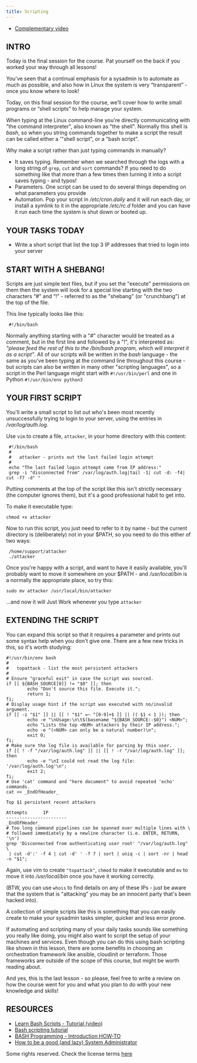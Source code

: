 ```yaml
---
title: Scripting
---
```



* [Complementary video](https://youtu.be/G7GyMuyauVk)

## INTRO

Today is the final session for the course. Pat yourself on the back if you worked your way through all lessons!

You’ve seen that a continual emphasis for a sysadmin is to automate as much as possible, and also how in Linux the system is very “transparent” - once you know where to look!

Today, on this final session for the course, we’ll cover how to write small programs or “shell scripts” to help manage your system.

When typing at the Linux command-line you're directly communicating with "the command interpreter", also known as "the shell". Normally this shell is _bash_, so when you string commands together to make a script the result can be called either a '"shell script", or a "bash script".

Why make a script rather than just typing commands in manually?

* It saves typing. Remember when we searched through the logs with a long string of `grep`, `cut` and `sort` commands? If you need to do something like that more than a few times then turning it into a script saves typing - and typos!
* Parameters. One script can be used to do several things depending on what parameters you provide
* Automation. Pop your script in _/etc/cron.daily_ and it will run each day, or install a symlink to it in the appropriate _/etc/rc.d_ folder and you can have it run each time the system is shut down or booted up.

## YOUR TASKS TODAY

* Write a short script that list the top 3 IP addresses that tried to login into your server

## START WITH A SHEBANG!

Scripts are just simple text files, but if you set the "execute" permissions on them then the system will look for a special line starting with the two characters “#” and “!” - referred to as the "shebang" (or "crunchbang") at the top of the file.

This line typically looks like this:

     #!/bin/bash

Normally anything starting with a "#" character would be treated as a comment, but in the first line and followed by a "!", it's interpreted as: _"please feed the rest of this to the /bin/bash program, which will interpret it as a script"_. All of our scripts will be written in the _bash_ language - the same as you’ve been typing at the command line throughout this course - but scripts can also be written in many other "scripting languages", so a script in the Perl language might start with `#!/usr/bin/perl` and one in Python `#!/usr/bin/env python3`

## YOUR FIRST SCRIPT

You'll write a small script to list out who's been most recently unsuccessfully trying to login to your server, using the entries in _/var/log/auth.log_.

Use `vim` to create a file, `attacker`, in your home directory with this content:

     #!/bin/bash
     #
     #   attacker - prints out the last failed login attempt
     #
     echo "The last failed login attempt came from IP address:"
     grep -i "disconnected from" /var/log/auth.log|tail -1| cut -d: -f4| cut -f7 -d" "

Putting comments at the top of the script like this isn't strictly necessary (the computer ignores them), but it's a good professional habit to get into.

To make it executable type:

`chmod +x attacker`

Now to run this script, you just need to refer to it by name - but the current directory is (deliberately) not in your $PATH, so you need to do this either of two ways:

     /home/support/attacker
     ./attacker

Once you're happy with a script, and want to have it easily available, you'll probably want to move it somewhere on your $PATH - and _/usr/local/bin_ is a normally the appropriate place, so try this:

`sudo mv attacker /usr/local/bin/attacker`

...and now it will Just Work whenever you type `attacker`

## EXTENDING THE SCRIPT

You can expand this script so that it requires a parameter and prints out some syntax help when you don't give one. There are a few new tricks in this, so it's worth studying:

```
#!/usr/bin/env bash
#
#   topattack - list the most persistent attackers
#
# Ensure "graceful exit" in case the script was sourced.
if [[ ${BASH_SOURCE[0]} != "$0" ]]; then
        echo "Don't source this file. Execute it.";
        return 1;
fi;
# Display usage hint if the script was executed with no/invalid argument.
if [[ -z "$1" ]] || [[ ! "$1" =~ ^[0-9]+$ ]] || (( $1 < 1 )); then
        echo -e "\nUsage:\n\t$(basename "${BASH_SOURCE:-$0}") <NUM>";
        echo "Lists the top <NUM> attackers by their IP address.";
        echo -e "(<NUM> can only be a natural number)\n";
        exit 0;
fi;
# Make sure the log file is available for parsing by this user.
if [[ ! -f "/var/log/auth.log" ]] || [[ ! -r "/var/log/auth.log" ]]; then
        echo -e "\nI could not read the log file: '/var/log/auth.log'\n";
        exit 2;
fi;
# Use 'cat' command and "here document" to avoid repeated 'echo' commands.
cat << _EndOfHeader_

Top $1 persistent recent attackers

Attempts      IP
-----------------------
_EndOfHeader_
# Too long command pipelines can be spanned over multiple lines with \
# followed immediately by a newline character (i.e. ENTER, RETURN, '\n')
grep 'Disconnected from authenticating user root' "/var/log/auth.log" \
 | cut -d':' -f 4 | cut -d' ' -f 7 | sort | uniq -c | sort -nr | head -n "$1";
```

Again, use vim to create `"topattack"`, `chmod` to make it executable and `mv` to move it into _/usr/local/bin_ once you have it working correctly.

(BTW, you can use `whois` to find details on any of these IPs - just be aware that the system that is "attacking" you may be an innocent party that's been hacked into).

A collection of simple scripts like this is something that you can easily create to make your sysadmin tasks simpler, quicker and less error prone.

If automating and scripting many of your daily tasks sounds like something you really like doing, you might also want to script the setup of your machines and services. Even though you can do this using bash scripting like shown in this lesson, there are some benefits in choosing an orchestration framework like ansible, cloudinit or terraform. Those frameworks are outside of the scope of this course, but might be worth reading about.

And yes, this is the last lesson - so please, feel free to write a review on how the course went for you and what you plan to do with your new knowledge and skills!

## RESOURCES

* [Learn Bash Scripts - Tutorial (video)](http://www.youtube.com/watch?v=QGvvJO5UIs4)
* [Bash scripting tutorial](http://linuxconfig.org/Bash_scripting_Tutorial)
* [BASH Programming - Introduction HOW-TO](http://tldp.org/HOWTO/Bash-Prog-Intro-HOWTO.html)
* [How to be a good (and lazy) System Administrator](http://www.linuxjournal.com/content/how-be-good-and-lazy-system-administrator)

Some rights reserved. Check the license terms
[here](https://github.com/livialima/linuxupskillchallenge/blob/master/LICENSE)
